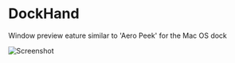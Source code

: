 # DockHand
Window preview eature similar to 'Aero Peek' for the Mac OS dock

![Screenshot](/screenshot.png?raw=true "Screenshot")
